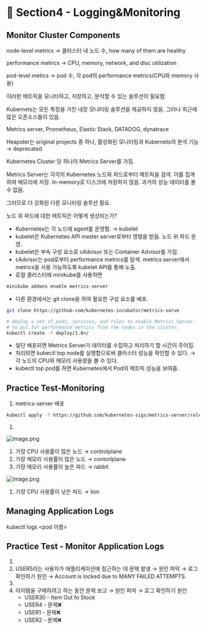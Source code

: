 # 🍨 Section4 - Logging&Monitoring

## Monitor Cluster Components


node-level metrics → 클러스터 내 노드 수, how many of them are healthy


performance metrics → CPU, memory, network, and disc utilization


pod-level  metics → pod 수, 각 pod의 performance metrics(CPU와 memory 사용)


이러한 메트릭을 모니터하고, 저장하고, 분석할 수 있는 솔루션이 필요함.


Kubernets는 모든 특징을 가진 내장 모니터링 솔루션을 제공하지 않음. 그러나 최근에 많은 오픈소스들이 있음.


Metrics server, Prometheus, Elastic Stack, DATADOG, dynatrace


Heapster는 original projects 중 하나, 활성화된 모니터링과 Kubernets의 분석 기능 → deprecated


Kubernetes Cluster 당 하나의 Metrics Server를 가짐.


Metrics Server는 각각의 Kubernetes 노드와 파드로부터 메트릭을 검색. 이를 집계하여 메모리에 저장. In-memory로 디스크에 저장하지 않음. 과거의 성능 데이터를 볼 수 없음.


그러므로 더 강화된 다른 모니터링 솔루션 필요.


노드 위 파드에 대한 메트릭은 어떻게 생성되는가?

- Kubernetes는 각 노드에 agent를 운영함. → kubelet
- kubelet은 Kubernetes API master server로부터 명령을 받음. 노드 위 파드 운영.
- kubelet은 부속 구성 요소로 cAdvisor 또는 Container Advisor를 가짐.
- cAdvisor는 pod로부터 performance metrics를 탐색. metrics server에서 metrics을 사용 가능하도록  kubelet API를 통해 노출.
- 로컬 클러스터에 minikube를 사용하면

```bash
minikube addons enable metrics-server
```

- 다른 환경에서는 git clone을 하여 필요한 구성 요소를 배포.

```bash
git clone https://github-com/kubernetes-incubator/metrics-serve

# deploy a set of pods, services, and roles to enable Metrics Server
# to pul for performance metrics from the nodes in the cluster.
kubectl create -f deploy/1.8+/
```

- 일단 배포되면 Metrics Server가 데이터를 수집하고 처리하기 할 시간이 주어짐.
- 처리되면 kubectl top node를 실행함으로써 클러스터 성능을 확인할 수 있다. → 각 노드의 CPU와 메모리 사용량을 볼 수 있다.
- kubectl top pod를 하면 Kubernetes에서 Pod의 메트릭 성능을 보여줌.

## Practice Test-Monitoring

1. metrics-server 배포

```bash
kubectl apply -f https://github.com/kubernetes-sigs/metrics-server/releases/latest/download/components.yaml
```

1. 

![image.png](https://prod-files-secure.s3.us-west-2.amazonaws.com/b2ea2032-00e9-4883-a13b-cb03cf5b2334/be867e9c-0d47-47a3-971e-146d2c8c7945/image.png?X-Amz-Algorithm=AWS4-HMAC-SHA256&X-Amz-Content-Sha256=UNSIGNED-PAYLOAD&X-Amz-Credential=ASIAZI2LB466YXBF6EQD%2F20250425%2Fus-west-2%2Fs3%2Faws4_request&X-Amz-Date=20250425T140852Z&X-Amz-Expires=3600&X-Amz-Security-Token=IQoJb3JpZ2luX2VjEJb%2F%2F%2F%2F%2F%2F%2F%2F%2F%2FwEaCXVzLXdlc3QtMiJHMEUCIQCeUJ8Ij7vcfspJk9T0rP%2FEpAsEweZSXL47C7XJeAiXaQIgMOkYP4ZfR%2FAa%2F1swv7LNkrScXiwEQgavVvab6FdQam0q%2FwMILhAAGgw2Mzc0MjMxODM4MDUiDJhp3j6k8%2BmWamtj4SrcA56D54nV0cogBL1bdPVFcR3YC6ewDv8%2BYlQ1RIjr90%2FArQn4uDtDFpjIm3JO2nn%2FYF0GREDiNrRN1EkqEXSH%2Bygzns4zBDZdnb2%2F7YheLcNJMrsGrGPQROazgqDmOtB0feI8YtDFbi8BO4Z96zGJvT4nNQYgonNZcEauzk8icZgBcN%2B%2BZnDewXhspJcq9xv3UIo9CGQ9m0d%2FXZNJOvEdjgZatN45TNmeU1ofkqZVbHu0UhV2iAwNojQ8eWvb7yRCy28mVGC8sV9iKlcBL8a6lamRkplDVoVg6gPoid9RshcIGjw8z%2FTGErwCJEOX15Bt9vf6QkG0GD%2BhUhvlbYJxfWH0%2Ba3qNv6dXMakOFW9Kczwx55vkTno3054uhWagcv3NpNDmiGRDmXt2W27qBkYm559XXwVRze6IvscTf%2FjhGNiU5OWJ0i7P9uWdUf90Xqd13VOnpuKOqRn%2FC5mlAai8dUfkK4yQ925QvZqxxsQaTOL4heTecEzckuEQv2070G1%2F6iaccKDTJqXXZi%2BvYbPN0vNRNL4Gtd%2FB8qZpMiNLi0SEu9MTvOLKLKCQolnBAD58Ct%2B6OlVPE757K5%2FitFQQZXJVimP%2Bu6QfQM9HKYFmC97oxC52PltG9OSooqNMKuZrsAGOqUBGA%2FXDQ%2B3wbEFPbpJIDpZ4n1ZKZPexy267sgxVbvGY6UXVB%2BDWoS3%2F0tlqt9y5vtp%2F1uMkLZYDL22xkemX1EgxHPavAMxqY5RbHr7fwwyCh3X4u0N8L0Xx472aFKJP3IaG66y4Cez%2BVfQNp5AUakwHhNfTXWN3vNLg5jD%2BiuSfWafciyo0a8ZBoD3vUsTG5BSqldqPxmCk4wkrfatvJ2l37M%2Bf0ky&X-Amz-Signature=6fb996a6370c8157b15a94491728c7c9433ab6bfee3bcdaedf491c26b3f9965c&X-Amz-SignedHeaders=host&x-id=GetObject)

1. 가장 CPU 사용률이 많은 노드 → controlplane
2. 가장 메모리 사용률이 많은 노드 → contorlplane
3. 가장 메모리 사용률이 높은 파드 → rabbit

![image.png](https://prod-files-secure.s3.us-west-2.amazonaws.com/b2ea2032-00e9-4883-a13b-cb03cf5b2334/a5ad8203-cf78-4c06-9de1-67cb491aedc9/image.png?X-Amz-Algorithm=AWS4-HMAC-SHA256&X-Amz-Content-Sha256=UNSIGNED-PAYLOAD&X-Amz-Credential=ASIAZI2LB466YXBF6EQD%2F20250425%2Fus-west-2%2Fs3%2Faws4_request&X-Amz-Date=20250425T140852Z&X-Amz-Expires=3600&X-Amz-Security-Token=IQoJb3JpZ2luX2VjEJb%2F%2F%2F%2F%2F%2F%2F%2F%2F%2FwEaCXVzLXdlc3QtMiJHMEUCIQCeUJ8Ij7vcfspJk9T0rP%2FEpAsEweZSXL47C7XJeAiXaQIgMOkYP4ZfR%2FAa%2F1swv7LNkrScXiwEQgavVvab6FdQam0q%2FwMILhAAGgw2Mzc0MjMxODM4MDUiDJhp3j6k8%2BmWamtj4SrcA56D54nV0cogBL1bdPVFcR3YC6ewDv8%2BYlQ1RIjr90%2FArQn4uDtDFpjIm3JO2nn%2FYF0GREDiNrRN1EkqEXSH%2Bygzns4zBDZdnb2%2F7YheLcNJMrsGrGPQROazgqDmOtB0feI8YtDFbi8BO4Z96zGJvT4nNQYgonNZcEauzk8icZgBcN%2B%2BZnDewXhspJcq9xv3UIo9CGQ9m0d%2FXZNJOvEdjgZatN45TNmeU1ofkqZVbHu0UhV2iAwNojQ8eWvb7yRCy28mVGC8sV9iKlcBL8a6lamRkplDVoVg6gPoid9RshcIGjw8z%2FTGErwCJEOX15Bt9vf6QkG0GD%2BhUhvlbYJxfWH0%2Ba3qNv6dXMakOFW9Kczwx55vkTno3054uhWagcv3NpNDmiGRDmXt2W27qBkYm559XXwVRze6IvscTf%2FjhGNiU5OWJ0i7P9uWdUf90Xqd13VOnpuKOqRn%2FC5mlAai8dUfkK4yQ925QvZqxxsQaTOL4heTecEzckuEQv2070G1%2F6iaccKDTJqXXZi%2BvYbPN0vNRNL4Gtd%2FB8qZpMiNLi0SEu9MTvOLKLKCQolnBAD58Ct%2B6OlVPE757K5%2FitFQQZXJVimP%2Bu6QfQM9HKYFmC97oxC52PltG9OSooqNMKuZrsAGOqUBGA%2FXDQ%2B3wbEFPbpJIDpZ4n1ZKZPexy267sgxVbvGY6UXVB%2BDWoS3%2F0tlqt9y5vtp%2F1uMkLZYDL22xkemX1EgxHPavAMxqY5RbHr7fwwyCh3X4u0N8L0Xx472aFKJP3IaG66y4Cez%2BVfQNp5AUakwHhNfTXWN3vNLg5jD%2BiuSfWafciyo0a8ZBoD3vUsTG5BSqldqPxmCk4wkrfatvJ2l37M%2Bf0ky&X-Amz-Signature=b784ae7ed537e318dbdde1097bdd52d3b4aa53ebbe84ac07406d467b42373356&X-Amz-SignedHeaders=host&x-id=GetObject)

1. 가장 CPU 사용률이 낮은 파드 → lion

## Managing Application Logs


kubectl logs <pod 이름>


## Practice Test - Monitor Application Logs

1. 
2. USER5라는 사용자가 애플리케이션에 접근하는 데 문제 발생 → 원인 파악 → 로그 확인하기
원인 → Account is locked due to MANY FAILED ATTEMPTS.
3. 
4. 아이템을 구매하려고 하는 동안 문제 보고 → 원인 파악 → 로그 확인하기
원인
    - USER30 - Item Out fo Stock
    - USER4 - 문제❌
    - USER1 - 문제❌
    - USER2 - 문제❌
